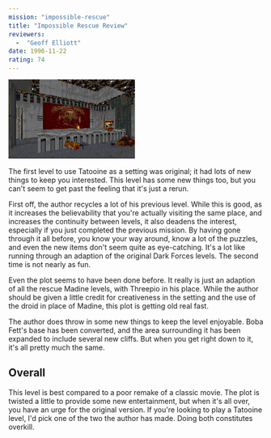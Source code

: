 ```yaml
---
mission: "impossible-rescue"
title: "Impossible Rescue Review"
reviewers: 
  -  "Geoff Elliott"
date: 1996-11-22
rating: 74
---
```


![Impossible Rescue screenshot](./rescue.png "Even though the author has recycled his previous Tatooine level, he still adds several new surprises to give the experience some freshness.")

The first level to use Tatooine as a setting was original; it had lots of new things to keep you interested. This level has some new things too, but you can't seem to get past the feeling that it's just a rerun.

First off, the author recycles a lot of his previous level. While this is good, as it increases the believability that you're actually visiting the same place, and increases the continuity between levels, it also deadens the interest, especially if you just completed the previous mission. By having gone through it all before, you know your way around, know a lot of the puzzles, and even the new items don't seem quite as eye-catching. It's a lot like running through an adaption of the original Dark Forces levels. The second time is not nearly as fun.

Even the plot seems to have been done before. It really is just an adaption of all the rescue Madine levels, with Threepio in his place. While the author should be given a little credit for creativeness in the setting and the use of the droid in place of Madine, this plot is getting old real fast.

The author does throw in some new things to keep the level enjoyable. Boba Fett's base has been converted, and the area surrounding it has been expanded to include several new cliffs. But when you get right down to it, it's all pretty much the same.

## Overall

This level is best compared to a poor remake of a classic movie. The plot is twisted a little to provide some new entertainment, but when it's all over, you have an urge for the original version. If you're looking to play a Tatooine level, I'd pick one of the two the author has made. Doing both constitutes overkill.